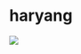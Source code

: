 # haryang
<img src="https://capsule-render.vercel.app/api?type=waving&color=auto&height=200&section=header&text=내용입력&fontSize=90" />
